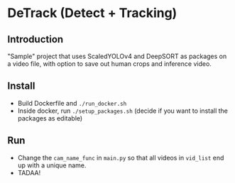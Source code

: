 # DeTrack (Detect + Tracking)

## Introduction

"Sample" project that uses ScaledYOLOv4 and DeepSORT as packages on a video file, with option to save out human crops and inference video.

## Install

- Build Dockerfile and `./run_docker.sh`
- Inside docker, run `./setup_packages.sh` (decide if you want to install the packages as editable)

## Run

- Change the `cam_name_func` in `main.py` so that all videos in `vid_list` end up with a unique name.
- TADAA!
